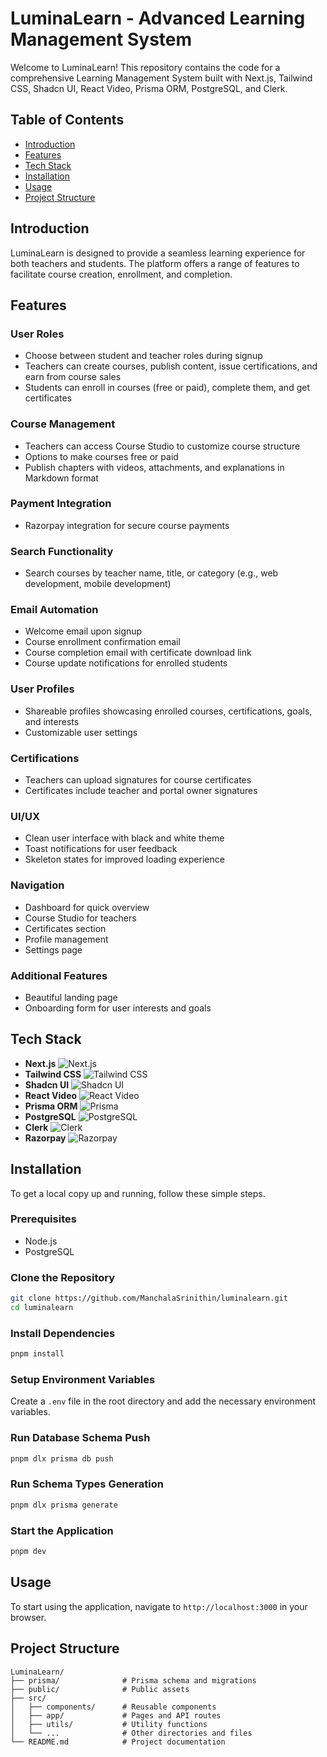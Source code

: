 # LuminaLearn - Advanced Learning Management System

Welcome to LuminaLearn! This repository contains the code for a comprehensive Learning Management System built with Next.js, Tailwind CSS, Shadcn UI, React Video, Prisma ORM, PostgreSQL, and Clerk.

## Table of Contents
- [Introduction](#introduction)
- [Features](#features)
- [Tech Stack](#tech-stack)
- [Installation](#installation)
- [Usage](#usage)
- [Project Structure](#project-structure)

## Introduction

LuminaLearn is designed to provide a seamless learning experience for both teachers and students. The platform offers a range of features to facilitate course creation, enrollment, and completion.

## Features

### User Roles
- Choose between student and teacher roles during signup
- Teachers can create courses, publish content, issue certifications, and earn from course sales
- Students can enroll in courses (free or paid), complete them, and get certificates

### Course Management
- Teachers can access Course Studio to customize course structure
- Options to make courses free or paid
- Publish chapters with videos, attachments, and explanations in Markdown format

### Payment Integration
- Razorpay integration for secure course payments

### Search Functionality
- Search courses by teacher name, title, or category (e.g., web development, mobile development)

### Email Automation
- Welcome email upon signup
- Course enrollment confirmation email
- Course completion email with certificate download link
- Course update notifications for enrolled students

### User Profiles
- Shareable profiles showcasing enrolled courses, certifications, goals, and interests
- Customizable user settings

### Certifications
- Teachers can upload signatures for course certificates
- Certificates include teacher and portal owner signatures

### UI/UX
- Clean user interface with black and white theme
- Toast notifications for user feedback
- Skeleton states for improved loading experience

### Navigation
- Dashboard for quick overview
- Course Studio for teachers
- Certificates section
- Profile management
- Settings page

### Additional Features
- Beautiful landing page
- Onboarding form for user interests and goals

## Tech Stack
- **Next.js** ![Next.js](https://img.shields.io/badge/Next.js-000000?style=flat&logo=nextdotjs&logoColor=white)
- **Tailwind CSS** ![Tailwind CSS](https://img.shields.io/badge/Tailwind_CSS-38B2AC?style=flat&logo=tailwind-css&logoColor=white)
- **Shadcn UI** ![Shadcn UI](https://img.shields.io/badge/Shadcn%20UI-00a0e4?style=flat)
- **React Video** ![React Video](https://img.shields.io/badge/React_Video-61DAFB?style=flat&logo=react&logoColor=white)
- **Prisma ORM** ![Prisma](https://img.shields.io/badge/Prisma-2D3748?style=flat&logo=prisma&logoColor=white)
- **PostgreSQL** ![PostgreSQL](https://img.shields.io/badge/PostgreSQL-336791?style=flat&logo=postgresql&logoColor=white)
- **Clerk** ![Clerk](https://img.shields.io/badge/Clerk-3E70F7?style=flat)
- **Razorpay** ![Razorpay](https://img.shields.io/badge/Razorpay-02042B?style=flat&logo=razorpay&logoColor=white)

## Installation

To get a local copy up and running, follow these simple steps.

### Prerequisites
- Node.js
- PostgreSQL

### Clone the Repository
```sh
git clone https://github.com/ManchalaSrinithin/luminalearn.git
cd luminalearn
```

### Install Dependencies
```sh
pnpm install
```

### Setup Environment Variables
Create a `.env` file in the root directory and add the necessary environment variables.

### Run Database Schema Push
```sh
pnpm dlx prisma db push
```

### Run Schema Types Generation
```sh
pnpm dlx prisma generate
```

### Start the Application
```sh
pnpm dev
```

## Usage
To start using the application, navigate to `http://localhost:3000` in your browser.

## Project Structure
```
LuminaLearn/
├── prisma/              # Prisma schema and migrations
├── public/              # Public assets
├── src/
│   ├── components/      # Reusable components
│   ├── app/             # Pages and API routes
│   ├── utils/           # Utility functions
│   └── ...              # Other directories and files
└── README.md            # Project documentation
```


